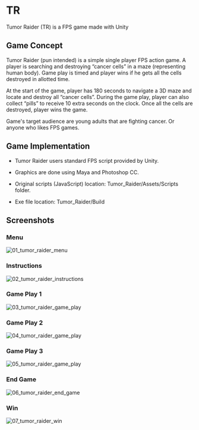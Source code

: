 # TR
Tumor Raider (TR) is a FPS game made with Unity

## Game Concept
Tumor Raider (pun intended) is a simple single player FPS action game. A player is searching and destroying “cancer cells” in a maze (representing human body). Game play is timed and player wins if he gets all the cells destroyed in allotted time.

At the start of the game, player has 180 seconds to navigate a 3D maze and locate and destroy all “cancer cells”. During the game play, player can also collect “pills” to receive 10 extra seconds on the clock. Once all the cells are destroyed, player wins the game.

Game's target audience are young adults that are fighting cancer. Or anyone who likes FPS games.

## Game Implementation

- Tumor Raider users standard FPS script provided by Unity. 

- Graphics are done using Maya and Photoshop CC. 

- Original scripts (JavaScript) location: Tumor_Raider/Assets/Scripts folder.

- Exe file location: Tumor_Raider/Build

## Screenshots


### Menu

![01_tumor_raider_menu](https://user-images.githubusercontent.com/30803397/30403917-db271c9e-98b1-11e7-99b0-e795805ab778.jpg)

### Instructions

![02_tumor_raider_instructions](https://user-images.githubusercontent.com/30803397/30403921-de49624c-98b1-11e7-9e86-31e971a3e8d6.jpg)


### Game Play 1

![03_tumor_raider_game_play](https://user-images.githubusercontent.com/30803397/30403924-e111ddd8-98b1-11e7-825f-7e0979f35e8b.jpg)

### Game Play 2

![04_tumor_raider_game_play](https://user-images.githubusercontent.com/30803397/30403927-e4095e1c-98b1-11e7-93f0-da3d2a8e5d2b.jpg)

### Game Play 3

![05_tumor_raider_game_play](https://user-images.githubusercontent.com/30803397/30403936-ea7398da-98b1-11e7-986d-4582790a02de.jpg)

### End Game

![06_tumor_raider_end_game](https://user-images.githubusercontent.com/30803397/30403938-ed5494aa-98b1-11e7-82a2-085beaa3ba06.jpg)

### Win

![07_tumor_raider_win](https://user-images.githubusercontent.com/30803397/30403939-f0418a74-98b1-11e7-9a53-c598260d36dd.jpg)


